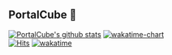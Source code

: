 ## PortalCube 🌟
[![PortalCube's github stats](https://github-readme-stats-9afnyotvp-portalcube.vercel.app/api?username=PortalCube&show_icons=true&theme=bluearchive&custom_title=Hello,%20World!&hide=contribs)](https://github.com/PortalCube)
[![wakatime-chart](https://wakatime.com/share/@PortalCube/2d80c158-8ff7-4e01-97fd-1799e093bfb1.svg)](https://wakatime.com/@2da20d23-8c9d-4794-b677-fa3943e48051)
<br>
[![Hits](https://hits.seeyoufarm.com/api/count/incr/badge.svg?url=https%3A%2F%2Fgithub.com%2FPortalCube&count_bg=%2379C83D&title_bg=%23555555&icon=&icon_color=%23E7E7E7&title=hits&edge_flat=true)](https://hits.seeyoufarm.com)
[![wakatime](https://wakatime.com/badge/user/2da20d23-8c9d-4794-b677-fa3943e48051.svg)](https://wakatime.com/@2da20d23-8c9d-4794-b677-fa3943e48051)
